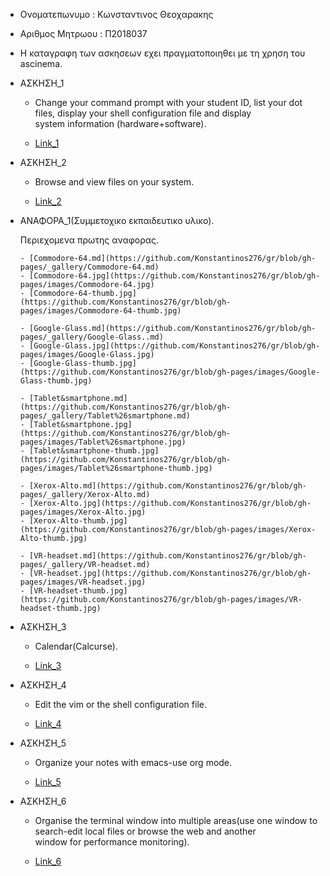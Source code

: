 - Ονοματεπωνυμο : Κωνσταντινος Θεοχαρακης


- Αριθμος Μητρωου : Π2018037


- Η καταγραφη των ασκησεων εχει πραγματοποιηθει με τη χρηση του ascinema.
  

- ΑΣΚΗΣΗ_1

   - Change your command prompt with your student ID, list your dot files, display your shell configuration file and display       
     system information (hardware+software).
   
   - [Link_1](https://asciinema.org/a/IUJCTUkExAfhnfDAdxlRebBBX)
 

- ΑΣΚΗΣΗ_2

   - Browse and view files on your system.
  
   - [Link_2](https://asciinema.org/a/q3pQTFBZxIl3nTBFFkKUo3bDU)


- ΑΝΑΦΟΡΑ_1(Συμμετοχικο εκπαιδευτικο υλικο).
    
    Περιεχομενα πρωτης αναφορας.
      
      - [Commodore-64.md](https://github.com/Konstantinos276/gr/blob/gh-pages/_gallery/Commodore-64.md)
      - [Commodore-64.jpg](https://github.com/Konstantinos276/gr/blob/gh-pages/images/Commodore-64.jpg)
      - [Commodore-64-thumb.jpg](https://github.com/Konstantinos276/gr/blob/gh-pages/images/Commodore-64-thumb.jpg)
      
      - [Google-Glass.md](https://github.com/Konstantinos276/gr/blob/gh-pages/_gallery/Google-Glass..md)
      - [Google-Glass.jpg](https://github.com/Konstantinos276/gr/blob/gh-pages/images/Google-Glass.jpg)
      - [Google-Glass-thumb.jpg](https://github.com/Konstantinos276/gr/blob/gh-pages/images/Google-Glass-thumb.jpg)
      
      - [Tablet&smartphone.md](https://github.com/Konstantinos276/gr/blob/gh-pages/_gallery/Tablet%26smartphone.md)
      - [Tablet&smartphone.jpg](https://github.com/Konstantinos276/gr/blob/gh-pages/images/Tablet%26smartphone.jpg)
      - [Tablet&smartphone-thumb.jpg](https://github.com/Konstantinos276/gr/blob/gh-pages/images/Tablet%26smartphone-thumb.jpg)
      
      - [Xerox-Alto.md](https://github.com/Konstantinos276/gr/blob/gh-pages/_gallery/Xerox-Alto.md)
      - [Xerox-Alto.jpg](https://github.com/Konstantinos276/gr/blob/gh-pages/images/Xerox-Alto.jpg)
      - [Xerox-Alto-thumb.jpg](https://github.com/Konstantinos276/gr/blob/gh-pages/images/Xerox-Alto-thumb.jpg)
      
      - [VR-headset.md](https://github.com/Konstantinos276/gr/blob/gh-pages/_gallery/VR-headset.md)
      - [VR-headset.jpg](https://github.com/Konstantinos276/gr/blob/gh-pages/images/VR-headset.jpg)
      - [VR-headset-thumb.jpg](https://github.com/Konstantinos276/gr/blob/gh-pages/images/VR-headset-thumb.jpg)


- ΑΣΚΗΣΗ_3

  - Calendar(Calcurse).
  
  
  - [Link_3](https://asciinema.org/a/vzg5vyX0Edq95twjTFqChTeob)
  
  
  
- ΑΣΚΗΣΗ_4

  - Edit the vim or the shell configuration file.
  
  - [Link_4](https://asciinema.org/a/FTgSX6EviflhRs23Jkn49D5Ih)
  
 
 
- ΑΣΚΗΣΗ_5
  
  - Organize your notes with emacs-use org mode.
  
  - [Link_5](https://asciinema.org/a/6Lsgb8dULMKJ2C089nOPg3Xmc)



- ΑΣΚΗΣΗ_6
  
  - Organise the terminal window into multiple areas(use one window to search-edit local files or browse the web and another  
    window for performance monitoring).
  
  - [Link_6](https://asciinema.org/a/VigEleEe0V0ZgWBRWKKeydlhO)
